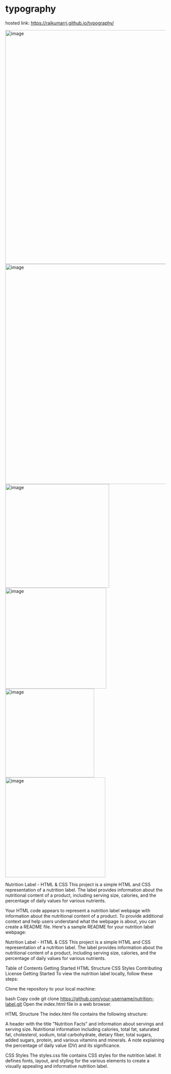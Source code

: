 # typography

hosted link: https://rajkumarrj.github.io/typography/


<img width="735" alt="image" src="https://github.com/RajkumarRj/typography/assets/142428565/d8f5fb60-8a35-491f-aaec-2489a69a32bc">
<img width="692" alt="image" src="https://github.com/RajkumarRj/typography/assets/142428565/0675daa5-c214-44b8-a550-c8438fd1b46f">
<img width="326" alt="image" src="https://github.com/RajkumarRj/typography/assets/142428565/91ea856d-2ac4-4e94-98d1-c22b67fd3b0e">
<img width="317" alt="image" src="https://github.com/RajkumarRj/typography/assets/142428565/2c226cf6-47bb-4e3f-bc8a-9f0e56d5f4fd">
<img width="279" alt="image" src="https://github.com/RajkumarRj/typography/assets/142428565/5e61fcc1-94fa-44b5-8153-88c944bb17f9">
<img width="314" alt="image" src="https://github.com/RajkumarRj/typography/assets/142428565/a1ae228a-b7a8-4e0c-841b-db0e284575cf">




Nutrition Label - HTML & CSS
This project is a simple HTML and CSS representation of a nutrition label. 
The label provides information about the nutritional content of a product, including serving size, 
calories, and the percentage of daily values for various nutrients.




Your HTML code appears to represent a nutrition label webpage with information about the nutritional content of a product. To provide additional context and help users understand what the webpage is about, you can create a README file. Here's a sample README for your nutrition label webpage:

Nutrition Label - HTML & CSS
This project is a simple HTML and CSS representation of a nutrition label. The label provides information about the nutritional content of a product, including serving size, calories, and the percentage of daily values for various nutrients.

Table of Contents
Getting Started
HTML Structure
CSS Styles
Contributing
License
Getting Started
To view the nutrition label locally, follow these steps:

Clone the repository to your local machine:

bash
Copy code
git clone https://github.com/your-username/nutrition-label.git
Open the index.html file in a web browser.

HTML Structure
The index.html file contains the following structure:

A header with the title "Nutrition Facts" and information about servings and serving size.
Nutritional information including calories, total fat, saturated fat, cholesterol, sodium, total carbohydrate,
dietary fiber, total sugars, added sugars, protein, and various vitamins and minerals.
A note explaining the percentage of daily value (DV) and its significance.


CSS Styles
The styles.css file contains CSS styles for the nutrition label. It defines fonts, layout, 
and styling for the various elements to create a visually appealing and informative nutrition label.
